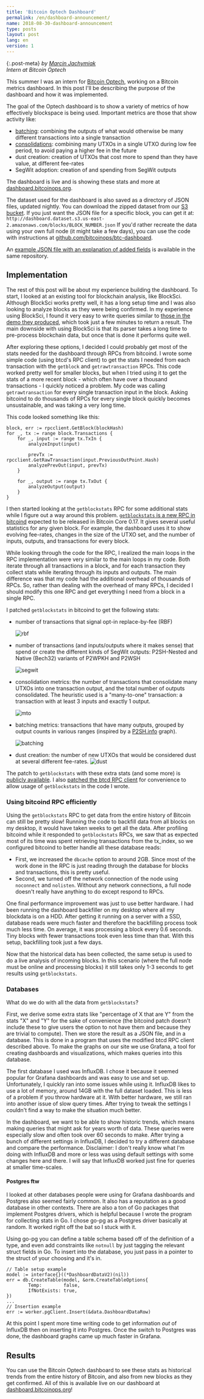 ```yaml
---
title: 'Bitcoin Optech Dashboard'
permalink: /en/dashboard-announcement/
name: 2018-08-30-dashboard-announcement
type: posts
layout: post
lang: en
version: 1
---
```


{:.post-meta}
*by [Marcin Jachymiak](https://github.com/marcinja)<br>Intern at Bitcoin Optech*

This summer I was an intern for [Bitcoin Optech](https://bitcoinops.org), working on a Bitcoin metrics dashboard. In this post I'll be describing the purpose of the dashboard and how it was implemented. 

The goal of the Optech dashboard is to show a variety of metrics of how effectively blockspace is being used. Important metrics are those that show activity like: 
 - [batching](https://en.bitcoin.it/wiki/Techniques_to_reduce_transaction_fees#Payment_batching): combining the outputs of what would otherwise be many different transactions into a single transaction
 - [consolidations](https://en.bitcoin.it/wiki/Techniques_to_reduce_transaction_fees#Consolidation): combining many UTXOs in a single UTXO during low fee period, to avoid paying a higher fee in the future
 - dust creation: creation of UTXOs that cost more to spend than they have value, at different fee-rates
 - SegWit adoption: creation of and spending from SegWit outputs
 

The dashboard is live and is showing these stats and more at [dashboard.bitcoinops.org](https://dashboard.bitcoinops.org).

The dataset used for the dashboard is also saved as a directory of JSON files, updated nightly. You can download the zipped dataset from our [S3 bucket](http://dashboard.dataset.s3.us-east-2.amazonaws.com/backups/bitcoinops-dataset.tar.gz). If you just want the JSON file for a specific block, you can get it at: `http://dashboard.dataset.s3.us-east-2.amazonaws.com/blocks/BLOCK_NUMBER.json` If you'd rather recreate the data using your own full node (it might take a few days), you can use the code with instructions at [github.com/bitcoinops/btc-dashboard](https://github.com/bitcoinops/btc-dashboard).

An [example JSON file with an explanation of added fields](https://github.com/bitcoinops/btc-dashboard/blob/master/STATS_TRACKED.md) is available in the same repository.
 
## Implementation
The rest of this post will be about my experience building the dashboard. To start, I looked at an existing tool for blockchain analysis, like BlockSci. Although BlockSci works pretty well, it has a long setup time and I was also looking to analyze blocks as they were being confirmed. In my experience using BlockSci, I found it very easy to write queries similar to [those in the demo they produced](https://citp.github.io/BlockSci/demo.html), which took just a few minutes to return a result. The main downside with using BlockSci is that its parser takes a long time to pre-process blockchain data, but once that is done it performs quite well.

After exploring these options, I decided I could probably get most of the stats needed for the dashboard through RPCs from bitcoind. I wrote some simple code (using btcd's RPC client) to get the stats I needed from each transaction with the `getblock` and `getrawtransaction` RPCs. This code worked pretty well for smaller blocks, but when I tried using it to get the stats of a more recent block - which often have over a thousand transactions - I quickly noticed a problem. My code was calling `getrawtransaction` for every single transaction input in the block. Asking bitcoind to do thousands of RPCs for every single block quickly becomes unsustainable, and was taking a very long time. 

This code looked something like this:
```
block, err := rpcclient.GetBlock(blockHash)
for _, tx := range block.Transactions {
    for _, input := range tx.TxIn {
        analyzeInput(input)
            
        prevTx := rpcclient.GetRawTransaction(input.PreviousOutPoint.Hash)
        analyzePrevOut(input, prevTx)
    }

    for _, output := range tx.TxOut {
        analyzeOutput(output)
    }
}
```

I then started looking at the `getblockstats` RPC for some additional stats while I figure out a way around this problem. [`getblockstats` is a new RPC in bitcoind](https://github.com/bitcoin/bitcoin/pull/10757) expected to be released in Bitcoin Core 0.17. It gives several useful statistics for any given block. For example, the dashboard uses it to show evolving fee-rates, changes in the size of the UTXO set, and the number of inputs, outputs, and transactions for every block.

While looking through the code for the RPC, I realized the main loops in the RPC implementation were very similar to the main loops in my code. Both iterate through all transactions in a block, and for each transaction they collect stats while iterating through its inputs and outputs. The main difference was that my code had the additional overhead of thousands of RPCs. So, rather than dealing with the overhead of many RPCs, I decided I should modify this one RPC and get everything I need from a block in a single RPC.

I patched `getblockstats` in bitcoind to get the following stats:
- number of transactions that signal opt-in replace-by-fee (RBF)

    ![rbf](/img/posts/dashboard-announcement/rbf-graph.png)

- number of transactions (and inputs/outputs where it makes sense) that spend or create the different kinds of SegWit outputs: P2SH-Nested and Native (Bech32) variants of P2WPKH and P2WSH

    ![segwit](/img/posts/dashboard-announcement/segwit-example-graph.png)

- consolidation metrics: the number of transactions that consolidate many UTXOs into one transaction output, and the total number of outputs consolidated. The heuristic used is a "many-to-one" transaction: a transaction with at least 3 inputs and exactly 1 output. 

    ![mto](/img/posts/dashboard-announcement/mto-consolidations.png)

- batching metrics: transactions that have many outputs, grouped by output counts in various ranges (inspired by a [P2SH.info](https://p2sh.info/dashboard/db/batching?orgId=1) graph).

    ![batching](/img/posts/dashboard-announcement/batching.png)
  
- dust creation: the number of new UTXOs that would be considered dust at several different fee-rates. 
    ![dust](/img/posts/dashboard-announcement/dust.png)

The patch to `getblockstats` with these extra stats (and some more) is [publicly available](https:///github.com/bitcoinops/bitcoin/tree/expand-getblockstats). I also [patched the btcd RPC client](https://github.com/bitcoinops/btcd/tree/dashboard-rpc) for convenience to allow usage of `getblockstats` in the code I wrote.

### Using bitcoind RPC efficiently
Using the `getblockstats` RPC to get data from the entire history of Bitcoin can still be pretty slow! Running the code to backfill data from all blocks on my desktop, it would have taken weeks to get all the data. After profiling bitcoind while it responded to `getblockstats` RPCs, we saw that as expected most of its time was spent retrieving transactions from the tx_index, so we configured bitcoind to better handle all these database reads:

- First, we increased the `dbcache` option to around 2GB. Since most of the work done in the RPC is just reading through the database for blocks and transactions, this is pretty useful.
- Second, we turned off the network connection of the node using `noconnect` and `nolisten`. Without any network connections, a full node doesn't really have anything to do except respond to RPCs. 

One final performance improvement was just to use better hardware. I had been running the dashboard backfiller on my desktop where all my blockdata is on a HDD. After getting it running on a server with a SSD, database reads were much faster and therefore the backfilling process took much less time. On average, it was processing a block every 0.6 seconds. Tiny blocks with fewer transactions took even less time than that. With this setup, backfilling took just a few days.

Now that the historical data has been collected, the same setup is used to do a live analysis of incoming blocks. In this scenario (where the full node must be online and processing blocks) it still takes only 1-3 seconds to get results using `getblockstats`.

### Databases
What do we do with all the data from `getblockstats`?

First, we derive some extra stats like "percentage of X that are Y" from the stats "X" and "Y" for the sake of convenience (the bitcoind patch doesn't include these to give users the option to not have them and because they are trivial to compute). Then we store the result as a JSON file, and in a database. This is done in a program that uses the modified btcd RPC client described above. To make the graphs on our site we use Grafana, a tool for creating dashboards and visualizations, which makes queries into this database. 

The first database I used was InfluxDB. I chose it because it seemed popular for Grafana dashboards and was easy to use and set up. Unfortunately, I quickly ran into some issues while using it. InfluxDB likes to use a lot of memory, around 14GB with the full dataset loaded. This is less of a problem if you throw hardware at it. With better hardware, we still ran into another issue of slow query times. After trying to tweak the settings I couldn't find a way to make the situation much better. 

In the dashboard, we want to be able to show historic trends, which means making queries that might ask for years worth of data. These queries were especially slow and often took over 60 seconds to make. After trying a bunch of different settings in InfluxDB, I decided to try a different database and compare the performance. Disclaimer: I don't really know what I'm doing with InfluxDB and more or less was using default settings with some changes here and there. I will say that InfluxDB worked just fine for queries at smaller time-scales.


#### Postgres ftw
I looked at other databases people were using for Grafana dashboards and Postgres also seemed fairly common. It also has a reputation as a good database in other contexts. There are also a ton of Go packages that implement Postgres drivers, which is helpful because I wrote the program for collecting stats in Go. I chose go-pg as a Postgres driver basically at random. It worked right off the bat so I stuck with it.

Using go-pg you can define a table schema based off of the definition of a type, and even add constraints like `notnull` by just tagging the relevant struct fields in Go. To insert into the database, you just pass in a pointer to the struct of your choosing and it's in.

```
// Table setup example
model := interface{}((*DashboardDataV2)(nil))
err = db.CreateTable(model, &orm.CreateTableOptions{
        Temp:        false,
        IfNotExists: true,
})
...
// Insertion example
err := worker.pgClient.Insert(&data.DashboardDataRow)
```

At this point I spent more time writing code to get information *out* of InfluxDB then on inserting it into Postgres. Once the switch to Postgres was done, the dashboard graphs came up much faster in Grafana. 

## Results
You can use the Bitcoin Optech dashboard to see these stats as historical trends from the entire history of Bitcoin, and also from new blocks as they get confirmed. All of this is available live on our dashboard at [dashboard.bitcoinops.org](https://dashboard.bitcoinops.org)!
